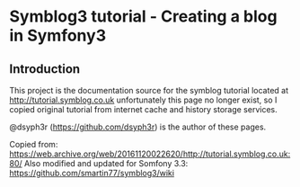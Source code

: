 # Symblog3 tutorial - Creating a blog in Symfony3

## Introduction

This project is the documentation source for the symblog tutorial located at
http://tutorial.symblog.co.uk unfortunately this page no longer exist, so I copied
original tutorial from internet cache and history storage services.

@dsyph3r (https://github.com/dsyph3r) is the author of these pages.


Copied from: https://web.archive.org/web/20161120022620/http://tutorial.symblog.co.uk:80/
Also modified and updated for Somfony 3.3: https://github.com/smartin77/symblog3/wiki